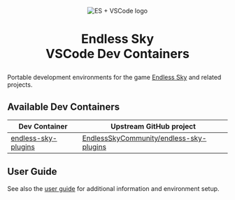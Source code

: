 <p align=center><img alt="ES + VSCode logo" src="https://user-images.githubusercontent.com/875669/158088093-50c40a92-bee1-45dc-b740-32162cd42ce2.png" /></p>

<h1><p align=center>Endless Sky<br />VSCode Dev Containers</p></h1>

Portable development environments for the game [Endless Sky][es] and related
projects.

[es]: https://endless-sky.github.io/

Available Dev Containers
------------------------

<p align=center>

| Dev Container               | Upstream GitHub project                        |
| --------------------------- | ---------------------------------------------- |
| [endless-sky-plugins][espc] | [EndlessSkyCommunity/endless-sky-plugins][esp] |

</p>

[espc]: endless-sky-plugins
[esp]: https://github.com/EndlessSkyCommunity/endless-sky-plugins

User Guide
----------

See also the [user guide](docs/userguide.md) for additional information and
environment setup.
